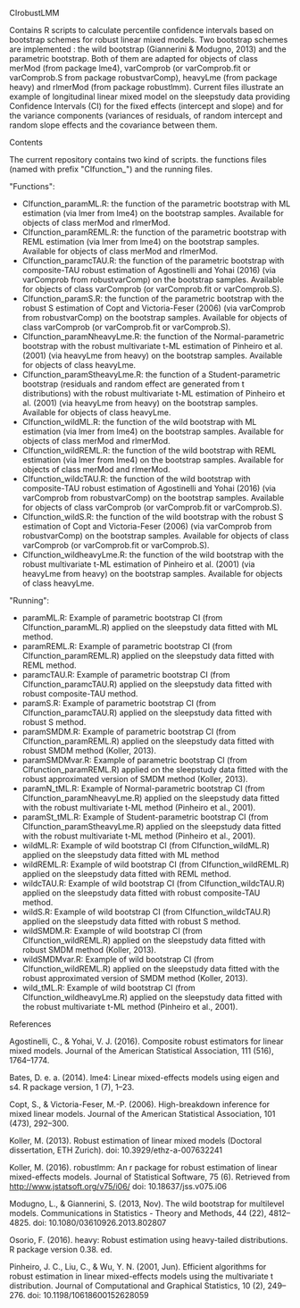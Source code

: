 CIrobustLMM

Contains R scripts to calculate percentile confidence intervals based on bootstrap schemes for robust linear mixed models. Two bootstrap schemes are implemented : the wild bootstrap (Giannerini & Modugno, 2013) and the parametric bootstrap. Both of them are adapted for objects of class merMod (from package lme4), varComprob (or varComprob.fit or varComprob.S from package robustvarComp), heavyLme (from package heavy) and rlmerMod (from package robustlmm). Current files illustrate an example of longitudinal linear mixed model on the sleepstudy data providing Confidence Intervals (CI) for the fixed effects (intercept and slope) and for the variance components (variances of residuals, of random intercept and random slope effects and the covariance between them.

Contents

The current repository contains two kind of scripts. the functions files (named with prefix "CIfunction_") and the running files.
  
  "Functions":
  - CIfunction_paramML.R: the function of the parametric bootstrap with ML estimation (via lmer from lme4) on the bootstrap samples. Available for objects of class merMod and rlmerMod. 
  - CIfunction_paramREML.R: the function of the parametric bootstrap with REML estimation (via lmer from lme4) on the bootstrap samples. Available for objects of class merMod and rlmerMod. 
  - CIfunction_paramcTAU.R: the function of the parametric bootstrap with composite-TAU robust estimation of Agostinelli and Yohai (2016) (via varComprob from robustvarComp) on the bootstrap samples. Available for objects of class varComprob (or varComprob.fit or varComprob.S).
  - CIfunction_paramS.R: the function of the parametric bootstrap with the robust S estimation of Copt and Victoria-Feser (2006) (via varComprob from robustvarComp) on the bootstrap samples. Available for objects of class varComprob (or varComprob.fit or varComprob.S).
  - CIfunction_paramNheavyLme.R: the function of the Normal-parametric bootstrap with the robust multivariate t-ML estimation of Pinheiro et al. (2001) (via heavyLme from heavy) on the bootstrap samples. Available for objects of class heavyLme.
  - CIfunction_paramStheavyLme.R: the function of a Student-parametric bootstrap (residuals and random effect are generated from t distributions) with the robust multivariate t-ML estimation of Pinheiro et al. (2001) (via heavyLme from heavy) on the bootstrap samples. Available for objects of class heavyLme.
  - CIfunction_wildML.R: the function of the wild bootstrap with ML estimation (via lmer from lme4) on the bootstrap samples. Available for objects of class merMod and rlmerMod. 
  - CIfunction_wildREML.R: the function of the wild bootstrap with REML estimation (via lmer from lme4) on the bootstrap samples. Available for objects of class merMod and rlmerMod. 
  - CIfunction_wildcTAU.R: the function of the wild bootstrap with composite-TAU robust estimation of Agostinelli and Yohai (2016) (via varComprob from robustvarComp) on the bootstrap samples. Available for objects of class varComprob (or varComprob.fit or varComprob.S).
  - CIfunction_wildS.R: the function of the wild bootstrap with the robust S estimation of Copt and Victoria-Feser (2006) (via varComprob from robustvarComp) on the bootstrap samples. Available for objects of class varComprob (or varComprob.fit or varComprob.S).
  - CIfunction_wildheavyLme.R: the function of the wild bootstrap with the robust multivariate t-ML estimation of Pinheiro et al. (2001) (via heavyLme from heavy) on the bootstrap samples. Available for objects of class heavyLme.
  
  "Running":
  - paramML.R: Example of parametric bootstrap CI (from CIfunction_paramML.R) applied on the sleepstudy data fitted with ML method.
  - paramREML.R: Example of parametric bootstrap CI (from CIfunction_paramREML.R) applied on the sleepstudy data fitted with REML method.
  - paramcTAU.R: Example of parametric bootstrap CI (from CIfunction_paramcTAU.R) applied on the sleepstudy data fitted with robust composite-TAU method.
  - paramS.R: Example of parametric bootstrap CI (from CIfunction_paramcTAU.R) applied on the sleepstudy data fitted with robust  S method.
  - paramSMDM.R: Example of parametric bootstrap CI (from CIfunction_paramREML.R) applied on the sleepstudy data fitted with robust SMDM method (Koller, 2013).
  - paramSMDMvar.R: Example of parametric bootstrap CI (from CIfunction_paramREML.R) applied on the sleepstudy data fitted with the robust approximated version of SMDM method (Koller, 2013).
  - paramN_tML.R: Example of Normal-parametric bootstrap CI (from CIfunction_paramNheavyLme.R) applied on the sleepstudy data fitted with the robust multivariate t-ML method (Pinheiro et al., 2001).
  - paramSt_tML.R: Example of Student-parametric bootstrap CI (from CIfunction_paramStheavyLme.R) applied on the sleepstudy data fitted with the robust multivariate t-ML method (Pinheiro et al., 2001).
  - wildML.R: Example of wild bootstrap CI (from CIfunction_wildML.R) applied on the sleepstudy data fitted with ML method
  - wildREML.R: Example of wild bootstrap CI (from CIfunction_wildREML.R) applied on the sleepstudy data fitted with REML method.
  - wildcTAU.R: Example of wild bootstrap CI (from CIfunction_wildcTAU.R) applied on the sleepstudy data fitted with robust composite-TAU method.
  - wildS.R: Example of wild bootstrap CI (from CIfunction_wildcTAU.R) applied on the sleepstudy data fitted with robust  S method.
  - wildSMDM.R: Example of wild bootstrap CI (from CIfunction_wildREML.R) applied on the sleepstudy data fitted with robust SMDM method (Koller, 2013).
  - wildSMDMvar.R: Example of wild bootstrap CI (from CIfunction_wildREML.R) applied on the sleepstudy data fitted with the robust approximated version of SMDM method (Koller, 2013).
  - wild_tML.R: Example of wild bootstrap CI (from CIfunction_wildheavyLme.R) applied on the sleepstudy data fitted with the robust multivariate t-ML method (Pinheiro et al., 2001).
 
References

Agostinelli, C., & Yohai, V. J. (2016). Composite robust estimators for linear mixed
models. Journal of the American Statistical Association, 111 (516), 1764–1774.

Bates, D. e. a. (2014). lme4: Linear mixed-effects models using eigen and s4. R package
version, 1 (7), 1–23.

Copt, S., & Victoria-Feser, M.-P. (2006). High-breakdown inference for mixed linear
models. Journal of the American Statistical Association, 101 (473), 292–300.

Koller, M. (2013). Robust estimation of linear mixed models (Doctoral dissertation, ETH
Zurich). doi: 10.3929/ethz-a-007632241

Koller, M. (2016). robustlmm: An r package for robust estimation of linear mixed-effects
models. Journal of Statistical Software, 75 (6). Retrieved from
http://www.jstatsoft.org/v75/i06/ doi: 10.18637/jss.v075.i06

Modugno, L., & Giannerini, S. (2013, Nov). The wild bootstrap for multilevel models.
Communications in Statistics - Theory and Methods, 44 (22), 4812–4825. doi:
10.1080/03610926.2013.802807

Osorio, F. (2016). heavy: Robust estimation using heavy-tailed distributions. R package
version 0.38. ed.

Pinheiro, J. C., Liu, C., & Wu, Y. N. (2001, Jun). Efficient algorithms for robust
estimation in linear mixed-effects models using the multivariate t distribution.
Journal of Computational and Graphical Statistics, 10 (2), 249–276. doi:
10.1198/10618600152628059
  

